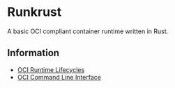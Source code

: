 # Runkrust
A basic OCI compliant container runtime written in Rust.

## Information
- [OCI Runtime Lifecycles](https://github.com/opencontainers/runtime-spec/blob/main/runtime.md)
- [OCI Command Line Interface](https://github.com/opencontainers/runtime-tools/blob/master/docs/command-line-interface.md)